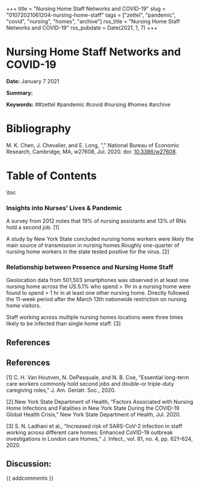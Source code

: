 +++
title = "Nursing Home Staff Networks and COVID-19"
slug = "01072021061204-nursing-home-staff"
tags = ["zettel", "pandemic", "covid", "nursing", "homes", "archive"]
rss_title = "Nursing Home Staff Networks and COVID-19"
rss_pubdate = Date(2021, 1, 7)
+++



Nursing Home Staff Networks and COVID-19
=========

**Date:** January 7 2021

**Summary:** 

**Keywords:** ##zettel #pandemic #covid #nursing #homes #archive

Bibliography
==========

M. K. Chen, J. Chevalier, and E. Long, "," National Bureau of Economic Research, Cambridge, MA, w27608, Jul. 2020. doi: <a href="https://doi.org/10.3386/w27608">10.3386/w27608</a>.

Table of Contents
=========

\toc

### Insights into Nurses' Lives & Pandemic

A survey from 2012 notes that 19% of nursing assistants and 13% of RNs hold a second job. [1]

A study by New York State concluded nursing home workers were likely the main source of transmission in nursing homes.Roughly one-quarter of nursing home workers in the state tested positive for the virus. [2]

### Relationship between Presence and Nursing Home Staff

Geolocation data from 501,503 smartphones was observed in at least one nursing home across the US.5.1% who spend > 1hr in a nursing home were found to spend > 1 hr in at least one other nursing home. Directly followed the 11-week period after the March 13th nationwide restriction on nursing home visitors.

Staff working across multiple nursing homes locations were three times likely to be infected than single home staff. [3]

## References

## References

[1] C. H. Van Houtven, N. DePasquale, and N. B. Coe, “Essential long-term care workers commonly hold second jobs and double-or triple-duty caregiving roles,” J. Am. Geriatr. Soc., 2020.

[2] New York State Department of Health, “Factors Associated with Nursing Home Infections and Fatalities in New York State During the COVID-19 Global Health Crisis,” New York State Department of Health, Jul. 2020.

[3] S. N. Ladhani et al., “Increased risk of SARS-CoV-2 infection in staff working across different care homes: Enhanced CoVID-19 outbreak investigations in London care Homes,” J. Infect., vol. 81, no. 4, pp. 621–624, 2020.
## Discussion: 

{{ addcomments }}
